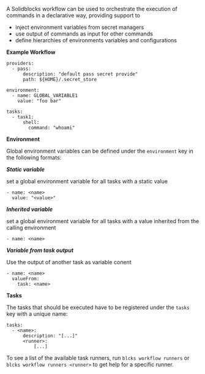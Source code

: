 A Solidblocks workflow can be used to orchestrate the execution of commands in a declarative way, providing support to

* inject environment variables from secret managers
* use output of commands as input for other commands
* define hierarchies of environments variables and configurations

**Example Workflow**

```
providers:
  - pass:
      description: "default pass secret provide"
      path: ${HOME}/.secret_store

environment:
  - name: GLOBAL_VARIABLE1
    value: "foo bar"

tasks:
  - task1:
      shell:
        command: "whoami"
```

**Environment**

Global environment variables can be defined under the `environment` key in the following formats:

***Static variable***

set a global environment variable for all tasks with a static value

```
- name: <name>
  value: "<value>"
```

***Inherited variable***

set a global environment variable for all tasks with a value inherited from the calling environment

```
- name: <name>
```

***Variable from task output***

Use the output of another task as variable conent

```
- name: <name>
  valueFrom:
    task: <name>
```

**Tasks**

The tasks that should be executed have to be registered  under the `tasks` key with a unique name:

```
tasks:
  - <name>:
      description: "[...]"
      <runner>:
          [...]
```

To see a list of the available task runners, run `blcks workflow runners` or `blcks workflow runners <runner>` to get help for a specific runner.
